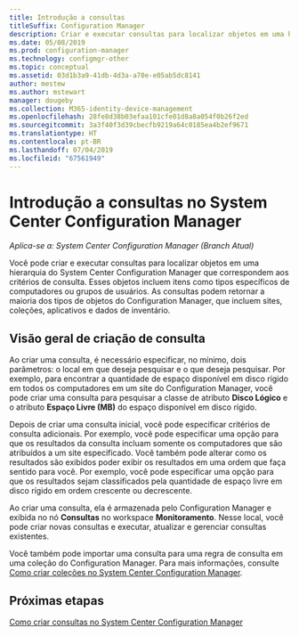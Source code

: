 ```yaml
---
title: Introdução a consultas
titleSuffix: Configuration Manager
description: Criar e executar consultas para localizar objetos em uma hierarquia do System Center Configuration Manager que correspondem aos critérios de consulta.
ms.date: 05/08/2019
ms.prod: configuration-manager
ms.technology: configmgr-other
ms.topic: conceptual
ms.assetid: 03d1b3a9-41db-4d3a-a70e-e05ab5dc8141
author: mestew
ms.author: mstewart
manager: dougeby
ms.collection: M365-identity-device-management
ms.openlocfilehash: 28fe8d38b03efaa101cfe01d8a8a054f0b26f2ed
ms.sourcegitcommit: 3a3f40f3d39cbecfb9219a64c0185ea4b2ef9671
ms.translationtype: HT
ms.contentlocale: pt-BR
ms.lasthandoff: 07/04/2019
ms.locfileid: "67561949"
---
```

# <a name="introduction-to-queries-in-system-center-configuration-manager"></a>Introdução a consultas no System Center Configuration Manager

*Aplica-se a: System Center Configuration Manager (Branch Atual)*

Você pode criar e executar consultas para localizar objetos em uma hierarquia do System Center Configuration Manager que correspondem aos critérios de consulta. Esses objetos incluem itens como tipos específicos de computadores ou grupos de usuários. As consultas podem retornar a maioria dos tipos de objetos do Configuration Manager, que incluem sites, coleções, aplicativos e dados de inventário.  

## <a name="query-creation-overview"></a>Visão geral de criação de consulta

 Ao criar uma consulta, é necessário especificar, no mínimo, dois parâmetros: o local em que deseja pesquisar e o que deseja pesquisar. Por exemplo, para encontrar a quantidade de espaço disponível em disco rígido em todos os computadores em um site do Configuration Manager, você pode criar uma consulta para pesquisar a classe de atributo **Disco Lógico** e o atributo **Espaço Livre (MB)** do espaço disponível em disco rígido.  

 Depois de criar uma consulta inicial, você pode especificar critérios de consulta adicionais. Por exemplo, você pode especificar uma opção para que os resultados da consulta incluam somente os computadores que são atribuídos a um site especificado. Você também pode alterar como os resultados são exibidos poder exibir os resultados em uma ordem que faça sentido para você. Por exemplo, você pode especificar uma opção para que os resultados sejam classificados pela quantidade de espaço livre em disco rígido em ordem crescente ou decrescente.  

 Ao criar uma consulta, ela é armazenada pelo Configuration Manager e exibida no nó **Consultas** no workspace **Monitoramento**. Nesse local, você pode criar novas consultas e executar, atualizar e gerenciar consultas existentes.  

 Você também pode importar uma consulta para uma regra de consulta em uma coleção do Configuration Manager. Para mais informações, consulte [Como criar coleções no System Center Configuration Manager](../../../core/clients/manage/collections/create-collections.md).  

## <a name="next-steps"></a>Próximas etapas

 [Como criar consultas no System Center Configuration Manager](../../../core/servers/manage/create-queries.md)
